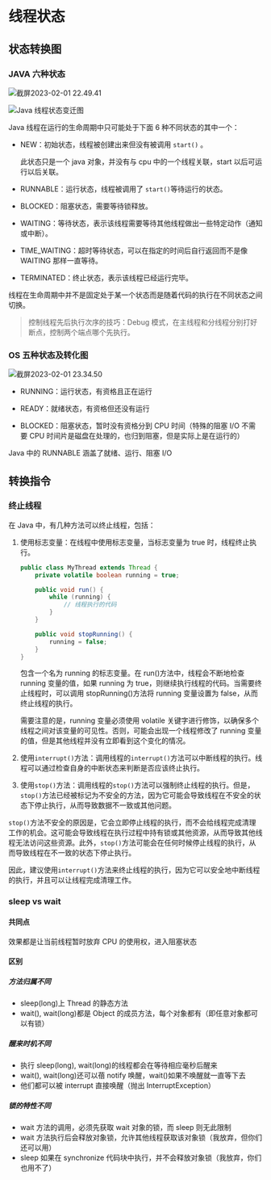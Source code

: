 # 线程状态

## 状态转换图

### JAVA 六种状态

![截屏2023-02-01 22.49.41](https://xingqiu-tuchuang-1256524210.cos.ap-shanghai.myqcloud.com/3978/%E6%88%AA%E5%B1%8F2023-02-01%2022.49.41.png)

![Java 线程状态变迁图](https://cdn.jsdelivr.net/gh/davidliuk/images@master/blog/640-20230516213441212.png)

Java 线程在运行的生命周期中只可能处于下面 6 种不同状态的其中一个：

- NEW：初始状态，线程被创建出来但没有被调用 `start()` 。

  此状态只是一个 java 对象，并没有与 cpu 中的一个线程关联，start 以后可运行以后关联。

- RUNNABLE：运行状态，线程被调用了 `start()`等待运行的状态。

- BLOCKED：阻塞状态，需要等待锁释放。

- WAITING：等待状态，表示该线程需要等待其他线程做出一些特定动作（通知或中断）。

- TIME_WAITING：超时等待状态，可以在指定的时间后自行返回而不是像 WAITING 那样一直等待。

- TERMINATED：终止状态，表示该线程已经运行完毕。

线程在生命周期中并不是固定处于某一个状态而是随着代码的执行在不同状态之间切换。

> 控制线程先后执行次序的技巧：Debug 模式，在主线程和分线程分别打好断点，控制两个端点哪个先执行。

### OS 五种状态及转化图

![截屏2023-02-01 23.34.50](https://xingqiu-tuchuang-1256524210.cos.ap-shanghai.myqcloud.com/3978/%E6%88%AA%E5%B1%8F2023-02-01%2023.34.50.png)

- RUNNING：运行状态，有资格且正在运行

- READY：就绪状态，有资格但还没有运行

- BLOCKED：阻塞状态，暂时没有资格分到 CPU 时间（特殊的阻塞 I/O 不需要 CPU 时间片是磁盘在处理的，也归到阻塞，但是实际上是在运行的）

Java 中的 RUNNABLE 涵盖了就绪、运行、阻塞 I/O

## 转换指令

### 终止线程

在 Java 中，有几种方法可以终止线程，包括：

1. 使用标志变量：在线程中使用标志变量，当标志变量为 true 时，线程终止执行。

   ```java
   public class MyThread extends Thread {
       private volatile boolean running = true;

       public void run() {
           while (running) {
               // 线程执行的代码
           }
       }

       public void stopRunning() {
           running = false;
       }
   }
   ```

   包含一个名为 running 的标志变量。在 run()方法中，线程会不断地检查 running 变量的值，如果 running 为 true，则继续执行线程的代码。当需要终止线程时，可以调用 stopRunning()方法将 running 变量设置为 false，从而终止线程的执行。

   需要注意的是，running 变量必须使用 volatile 关键字进行修饰，以确保多个线程之间对该变量的可见性。否则，可能会出现一个线程修改了 running 变量的值，但是其他线程并没有立即看到这个变化的情况。

2. 使用`interrupt()`方法：调用线程的`interrupt()`方法可以中断线程的执行。线程可以通过检查自身的中断状态来判断是否应该终止执行。

3. 使用`stop()`方法：调用线程的`stop()`方法可以强制终止线程的执行。但是，`stop()`方法已经被标记为不安全的方法，因为它可能会导致线程在不安全的状态下停止执行，从而导致数据不一致或其他问题。

`stop()`方法不安全的原因是，它会立即停止线程的执行，而不会给线程完成清理工作的机会。这可能会导致线程在执行过程中持有锁或其他资源，从而导致其他线程无法访问这些资源。此外，`stop()`方法可能会在任何时候停止线程的执行，从而导致线程在不一致的状态下停止执行。

因此，建议使用`interrupt()`方法来终止线程的执行，因为它可以安全地中断线程的执行，并且可以让线程完成清理工作。

### sleep vs wait

#### 共同点

效果都是让当前线程暂时放弃 CPU 的使用权，进入阻塞状态

#### 区别

##### 方法归属不同

- sleep(long)上 Thread 的静态方法
- wait(), wait(long)都是 Object 的成员方法，每个对象都有（即任意对象都可以有锁）

##### 醒来时机不同

- 执行 sleep(long), wait(long)的线程都会在等待相应毫秒后醒来
- wait(), wait(long)还可以蓓 notify 唤醒，wait()如果不唤醒就一直等下去
- 他们都可以被 interrupt 直接唤醒（抛出 InterruptException）

##### 锁的特性不同

- wait 方法的调用，必须先获取 wait 对象的锁，而 sleep 则无此限制
- wait 方法执行后会释放对象锁，允许其他线程获取该对象锁（我放弃，但你们还可以用）
- sleep 如果在 synchronize 代码块中执行，并不会释放对象锁（我放弃，你们也用不了）
